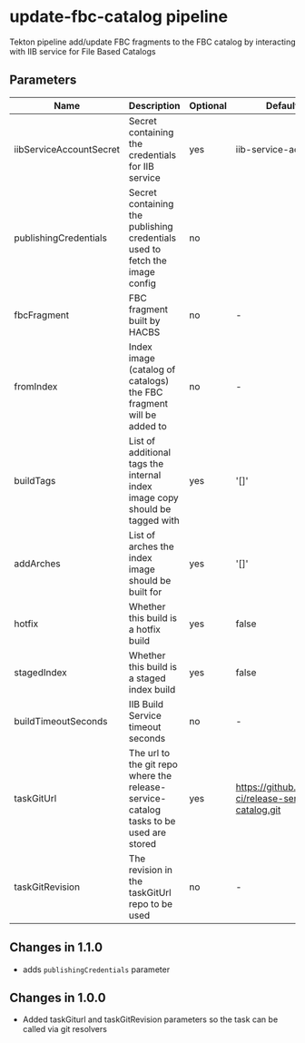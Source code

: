 # update-fbc-catalog pipeline

Tekton pipeline add/update FBC fragments to the FBC catalog by interacting with IIB service for File Based Catalogs

## Parameters

| Name                    | Description                                                                           | Optional | Default value                                             |
|-------------------------|---------------------------------------------------------------------------------------|----------|-----------------------------------------------------------|
| iibServiceAccountSecret | Secret containing the credentials for IIB service                                     |   yes    | iib-service-account                                       |
| publishingCredentials   | Secret containing the publishing credentials used to fetch the image config           |   no     |                                                           |
| fbcFragment             | FBC fragment built by HACBS                                                           |   no     | -                                                         |
| fromIndex               | Index image (catalog of catalogs) the FBC fragment will be added to                   |   no     | -                                                         |
| buildTags               | List of additional tags the internal index image copy should be tagged with           |   yes    | '[]'                                                      |
| addArches               | List of arches the index image should be built for                                    |   yes    | '[]'                                                      |
| hotfix                  | Whether this build is a hotfix build                                                  |   yes    | false                                                     |
| stagedIndex             | Whether this build is a staged index build                                            |   yes    | false                                                     |
| buildTimeoutSeconds     | IIB Build Service timeout seconds                                                     |   no     | -                                                         |
| taskGitUrl              | The url to the git repo where the release-service-catalog tasks to be used are stored |   yes    | https://github.com/konflux-ci/release-service-catalog.git |
| taskGitRevision         | The revision in the taskGitUrl repo to be used                                        |   no     | -                                                         |

## Changes in 1.1.0
* adds `publishingCredentials` parameter

## Changes in 1.0.0
* Added taskGiturl and taskGitRevision parameters so the task can be called via git resolvers

